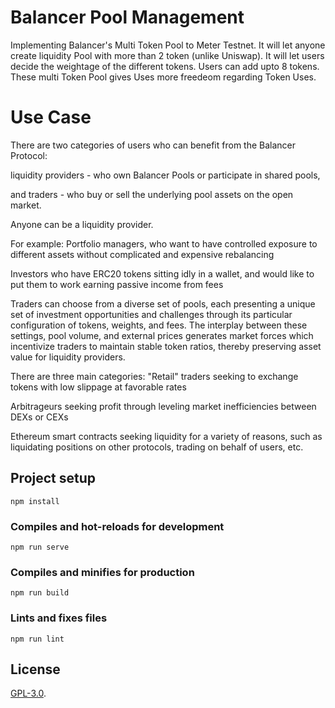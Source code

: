 # Balancer Pool Management

Implementing Balancer's Multi Token Pool to Meter Testnet. It will let anyone create liquidity Pool with more than 2 token (unlike Uniswap). It will let users decide the weightage of the different tokens. Users can add upto 8 tokens. These multi Token Pool gives Uses more freedeom regarding Token Uses. 

# Use Case

There are two categories of users who can benefit from the Balancer Protocol:

liquidity providers - who own Balancer Pools or participate in shared pools,

and traders - who buy or sell the underlying pool assets on the open market.

Anyone can be a liquidity provider.

For example:
Portfolio managers, who want to have controlled exposure to different assets without complicated and expensive rebalancing 

Investors who have ERC20 tokens sitting idly in a wallet, and would like to put them to work earning passive income from fees 

Traders can choose from a diverse set of pools, each presenting a unique set of investment opportunities and challenges through its particular configuration of tokens, weights, and fees. The interplay between these settings, pool volume, and external prices generates market forces which incentivize traders to maintain stable token ratios, thereby preserving asset value for liquidity providers.

There are three main categories:
"Retail" traders seeking to exchange tokens with low slippage at favorable rates

Arbitrageurs seeking profit through leveling market inefficiencies between DEXs or CEXs 

Ethereum smart contracts seeking liquidity for a variety of reasons, such as liquidating positions on other protocols, trading on behalf of users, etc. 

## Project setup
```
npm install
```

### Compiles and hot-reloads for development
```
npm run serve
```

### Compiles and minifies for production
```
npm run build
```

### Lints and fixes files
```
npm run lint
```

## License

[GPL-3.0](LICENSE).
